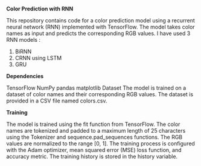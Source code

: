**Color Prediction with RNN**

This repository contains code for a color prediction model using a recurrent neural network (RNN) implemented with TensorFlow. The model takes color names as input and predicts the corresponding RGB values. I have used 3 RNN models :
1. BiRNN
2. CRNN using LSTM
3. GRU


**Dependencies**

TensorFlow
NumPy
pandas
matplotlib
Dataset
The model is trained on a dataset of color names and their corresponding RGB values. The dataset is provided in a CSV file named colors.csv.


**Training**

The model is trained using the fit function from TensorFlow. The color names are tokenized and padded to a maximum length of 25 characters using the Tokenizer and sequence.pad_sequences functions. The RGB values are normalized to the range [0, 1]. The training process is configured with the Adam optimizer, mean squared error (MSE) loss function, and accuracy metric. The training history is stored in the history variable.
